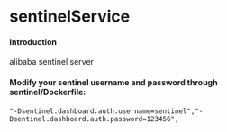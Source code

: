 # sentinelService

#### Introduction
alibaba sentinel server

#### Modify your sentinel username and password through sentinel/Dockerfile:

```
"-Dsentinel.dashboard.auth.username=sentinel","-Dsentinel.dashboard.auth.password=123456",
```
